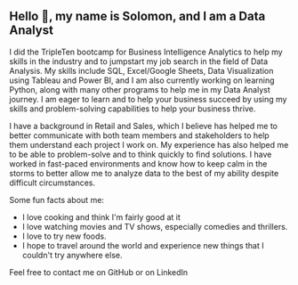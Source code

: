 ## Hello 👋, my name is Solomon, and I am a Data Analyst
I did the TripleTen bootcamp for Business Intelligence Analytics to help my skills in the industry and to jumpstart my job search in the field of Data Analysis.
My skills include SQL, Excel/Google Sheets, Data Visualization using Tableau and Power BI, and I am also currently working on learning Python, along with many other programs to help me in my Data Analyst journey.
I am eager to learn and to help your business succeed by using my skills and problem-solving capabilities to help your business thrive.

I have a background in Retail and Sales, which I believe has helped me to better communicate with both team members and stakeholders to help them understand each project I work on. 
My experience has also helped me to be able to problem-solve and to think quickly to find solutions.
I have worked in fast-paced environments and know how to keep calm in the storms to better allow me to analyze data to the best of my ability despite difficult circumstances.

Some fun facts about me:
- I love cooking and think I'm fairly good at it
- I love watching movies and TV shows, especially comedies and thrillers.
- I love to try new foods.
- I hope to travel around the world and experience new things that I couldn't try anywhere else. 

Feel free to contact me on GitHub or on LinkedIn
